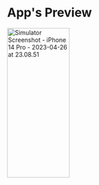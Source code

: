 # App's Preview

<p style="align:center"><img src="https://live.staticflickr.com/65535/52848320387_a451a6dd7f_k.jpg" width="145" height="348" alt="Simulator Screenshot - iPhone 14 Pro - 2023-04-26 at 23.08.51"/></p>
